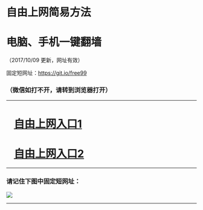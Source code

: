 ﻿# 自由上网简易方法

# 电脑、手机一键翻墙

（2017/10/09 更新，网址有效）

固定短网址：https://git.io/free99

### （微信如打不开，请转到浏览器打开）


***





# &nbsp;&nbsp; <a href="http://ft2499520041.fwq-tz-1001.info/fwqtz01.html?t=10090018270 " target="_blank">自由上网入口1</a>
# &nbsp;&nbsp; <a href="http://ft2949918949.fwq-tz-1002.info/fwqtz02.html?t=10090016305 " target="_blank">自由上网入口2</a>
***

### 请记住下图中固定短网址：

<img src="https://s3-us-west-2.amazonaws.com/fwq-1001/yjfq-20170905okok.png" /> 


***

